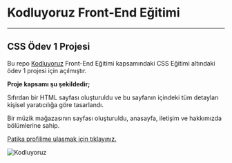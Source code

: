 # Kodluyoruz Front-End Eğitimi
---
## CSS Ödev 1 Projesi

Bu repo [Kodluyoruz](kodluyoruz.org) Front-End Eğitimi kapsamındaki CSS Eğitimi altındaki ödev 1 projesi için açılmıştır.

**Proje kapsamı şu şekildedir;**

Sıfırdan bir HTML sayfası oluşturuldu ve bu sayfanın içindeki tüm detayları kişisel yaratıcılığa göre tasarlandı.

Bir müzik mağazasının sayfası oluşturuldu, anasayfa, iletişim ve hakkımızda bölümlerine sahip.


[Patika profilime ulaşmak için tıklayınız.](https://app.patika.dev/edamiaj)

![Kodluyoruz](https://miro.medium.com/max/3150/2*TZeK0kyHTRHVv3gUi8BtQg.png)